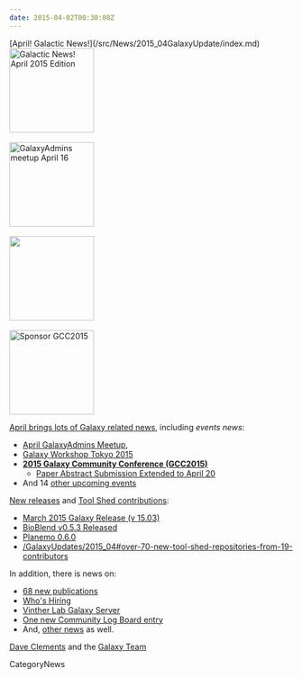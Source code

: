 ```yaml
---
date: 2015-04-02T00:30:08Z
---
```

<div class='newsItemHeader'>[April! Galactic News!](/src/News/2015_04GalaxyUpdate/index.md)</div>

<div class='right'>
<a href='/GalaxyUpdates/2015_04'><img src='/Images/Logos/GalaxyUpdate200.png' alt='Galactic News! April 2015 Edition' width=150 /></a><br /><br />
<a href='/Community/GalaxyAdmins/Meetups/2015_04_16'><img src='/Images/Logos/GalaxyAdmins.png' alt='GalaxyAdmins meetup April 16' width="150" /></a><br /><br />
<a href='/Events/Tokyo2015'><img src='/Events/Tokyo2015/WST2015.png' alt='' width="150" /></a><br /><br />
<a href='/GalaxyUpdates/2015_04#gcc2015-6-8-july-norwich-uk'><img src='/Images/Logos/GCC2015LogoWide600.png' alt='Sponsor GCC2015' width="150" /></a><br />
</div>

[April brings lots of Galaxy related news](/src/GalaxyUpdates/2015_04/index.md), including *events news*:

* [April GalaxyAdmins Meetup](/GalaxyUpdates/2015_04#april-galaxyadmins-meetup), 
* [Galaxy Workshop Tokyo 2015](/GalaxyUpdates/2015_04#galaxy-workshop-tokyo-april-28)
* **[2015 Galaxy Community Conference (GCC2015)](/GalaxyUpdates/2015_04#gcc2015-6-8-july-norwich-uk)**
  * [Paper Abstract Submission Extended to April 20](/GalaxyUpdates/2015_04#paper-abstract-submission-extended-to-april-20)
* And 14 [other upcoming events](/GalaxyUpdates/2015_04#other-events)

[New releases](/GalaxyUpdates/2015_04#releases) and [Tool Shed contributions](/GalaxyUpdates/2015_04#toolshed-contributions):

* [March 2015 Galaxy Release (v 15.03)](/GalaxyUpdates/2015_04#march-2015-galaxy-release-v-1503)
* [BioBlend v0.5.3 Released](/GalaxyUpdates/2015_04#bioblend-v053-released)
* [Planemo 0.6.0](/GalaxyUpdates/2015_04#planemo-060)
* [/GalaxyUpdates/2015_04#over-70-new-tool-shed-repositories-from-19-contributors](/GalaxyUpdates/2015_04#over-70-new-tool-shed-repositories-from-19-contributors)

In addition, there is news on:
* [68 new publications](/GalaxyUpdates/2015_04#new-papers)
* [Who's Hiring](/GalaxyUpdates/2015_04#whos-hiring)
* [Vinther Lab Galaxy Server](/GalaxyUpdates/2015_04#whale-shark)
* [One new Community Log Board entry](/GalaxyUpdates/2015_04#galaxy-community-hubs)
* And, [other news](/GalaxyUpdates/2015_04#other-news) as well.

[Dave Clements](/DaveClements) and the [Galaxy Team](/src/GalaxyTeam/index.md)


CategoryNews
